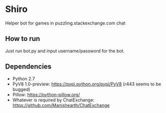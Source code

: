 # Shiro
Helper bot for games in puzzling.stackexchange.com chat

## How to run

Just run bot.py and input username/password for the bot.

## Dependencies

- Python 2.7
- PyV8 1.0-preview: https://pypi.python.org/pypi/PyV8  (r443 seems to be bugged)
- Pillow: https://python-pillow.org/
- Whatever is required by ChatExchange: https://github.com/Manishearth/ChatExchange
